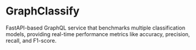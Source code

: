 # GraphClassify
FastAPI-based GraphQL service that benchmarks multiple classification models, providing real-time performance metrics like accuracy, precision, recall, and F1-score.
